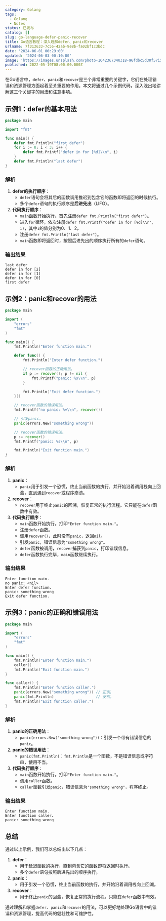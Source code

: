 ```yaml
---
category: Golang
tags:
  - Golang
  - Notes
status: 已发布
catalog: []
slug: go-language-defer-panic-recover
title: Go语言教程：深入理解defer、panic和recover
urlname: 7f313633-7c56-42ab-9e8b-fa02bf1c3bdc
date: '2024-06-01 00:29:00'
updated: '2024-06-03 00:10:00'
image: 'https://images.unsplash.com/photo-1642367340318-96fdbc5d30f5?ixlib=rb-4.0.3&q=85&fm=jpg&crop=entropy&cs=srgb'
published: 2022-05-19T08:00:00.000Z
---
```


在Go语言中，`defer`、`panic`和`recover`是三个非常重要的关键字，它们在处理错误和资源管理方面起着至关重要的作用。本文将通过几个示例代码，深入浅出地讲解这三个关键字的用法和注意事项。


## 示例1：defer的基本用法


```go
package main

import "fmt"

func main() {
	defer fmt.Println("first defer")
	for i := 0; i < 3; i++ {
		defer fmt.Printf("defer in for [%d]\\n", i)
	}
	defer fmt.Println("last defer")
}
```


### 解析

1. **defer的执行顺序**：
	- `defer`语句会将其后的函数调用推迟到包含它的函数即将返回的时候执行。
	- 多个`defer`语句的执行顺序是**后进先出**（LIFO）。
2. **代码执行顺序**：
	- `main`函数开始执行，首先注册`defer fmt.Println("first defer")`。
	- 进入`for`循环，依次注册`defer fmt.Printf("defer in for [%d]\\n", i)`，其中`i`的值分别为0、1、2。
	- 注册`defer fmt.Println("last defer")`。
	- `main`函数即将返回时，按照后进先出的顺序执行所有的`defer`语句。

### 输出结果


```plain text
last defer
defer in for [2]
defer in for [1]
defer in for [0]
first defer
```


## 示例2：panic和recover的用法


```go
package main

import (
	"errors"
	"fmt"
)

func main() {
	fmt.Println("Enter function main.")

	defer func() {
		fmt.Println("Enter defer function.")

		// recover函数的正确用法。
		if p := recover(); p != nil {
			fmt.Printf("panic: %s\\n", p)
		}

		fmt.Println("Exit defer function.")
	}()

	// recover函数的错误用法。
	fmt.Printf("no panic: %v\\n", recover())

	// 引发panic。
	panic(errors.New("something wrong"))

	// recover函数的错误用法。
	p := recover()
	fmt.Printf("panic: %s\\n", p)

	fmt.Println("Exit function main.")
}
```


### 解析

1. **panic**：
	- `panic`用于引发一个恐慌，终止当前函数的执行，并开始沿着调用栈向上回溯，直到遇到`recover`或程序崩溃。
2. **recover**：
	- `recover`用于终止`panic`的回溯，恢复正常的执行流程。它只能在`defer`函数中有效。
3. **代码执行顺序**：
	- `main`函数开始执行，打印`"Enter function main."`。
	- 注册`defer`函数。
	- 调用`recover()`，此时没有`panic`，返回`nil`。
	- 引发`panic`，错误信息为`"something wrong"`。
	- `defer`函数被调用，`recover`捕获到`panic`，打印错误信息。
	- `defer`函数执行完毕，`main`函数继续执行。

### 输出结果


```plain text
Enter function main.
no panic: <nil>
Enter defer function.
panic: something wrong
Exit defer function.
```


## 示例3：panic的正确和错误用法


```go
package main

import (
	"errors"
	"fmt"
)

func main() {
	fmt.Println("Enter function main.")
	caller()
	fmt.Println("Exit function main.")
}

func caller() {
	fmt.Println("Enter function caller.")
	panic(errors.New("something wrong")) // 正例。
	panic(fmt.Println)                   // 反例。
	fmt.Println("Exit function caller.")
}
```


### 解析

1. **panic的正确用法**：
	- `panic(errors.New("something wrong"))`：引发一个带有错误信息的`panic`。
2. **panic的错误用法**：
	- `panic(fmt.Println)`：`fmt.Println`是一个函数，不是错误信息或字符串，使用不当。
3. **代码执行顺序**：
	- `main`函数开始执行，打印`"Enter function main."`。
	- 调用`caller`函数。
	- `caller`函数引发`panic`，错误信息为`"something wrong"`，程序终止。

### 输出结果


```plain text
Enter function main.
Enter function caller.
panic: something wrong
```


## 总结


通过以上示例，我们可以总结出以下几点：

1. **defer**：
	- 用于延迟函数的执行，直到包含它的函数即将返回时执行。
	- 多个`defer`语句按照后进先出的顺序执行。
2. **panic**：
	- 用于引发一个恐慌，终止当前函数的执行，并开始沿着调用栈向上回溯。
3. **recover**：
	- 用于终止`panic`的回溯，恢复正常的执行流程。只能在`defer`函数中有效。

通过理解和掌握`defer`、`panic`和`recover`的用法，可以更好地处理Go语言中的错误和资源管理，提高代码的健壮性和可维护性。

